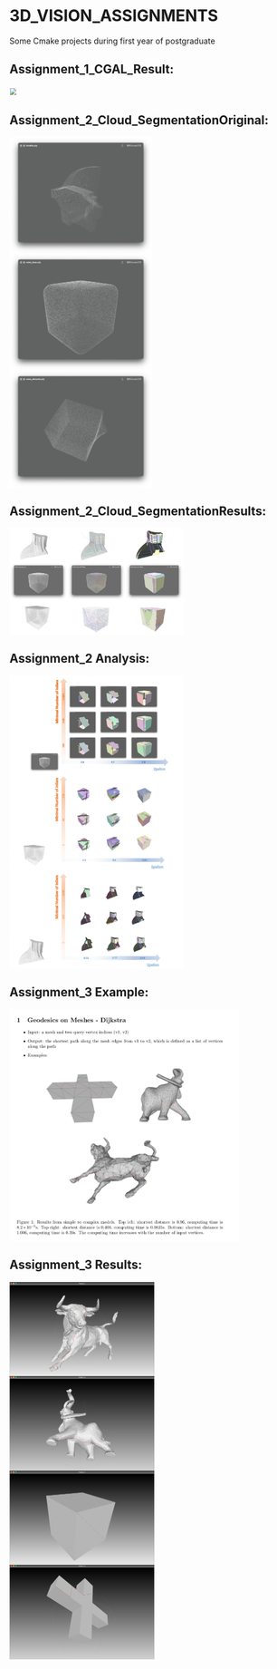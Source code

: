 # 3D_VISION_ASSIGNMENTS
Some Cmake projects during first year of postgraduate

## Assignment_1_CGAL_Result:

<img src = "./Assignment_1_PCL/results/result-5.gif" align = "center" style = "zoom:70%;" height = "50%" width = "50%"/>

## Assignment_2_Cloud_SegmentationOriginal:

<img src = "./Assignment_2_Cloud_Segmentation/original_pics/111.png" align = "middle" style = "zoom:30%;" height = "50%" width = "50%" />

<img src = "./Assignment_2_Cloud_Segmentation/original_pics/222.png" align = "middle" style = "zoom:30%;" height = "50%" width = "50%"/>

<img src = "./Assignment_2_Cloud_Segmentation/original_pics/333.png" align = "middle" style = "zoom:30%;" height = "50%" width = "50%"/>



## Assignment_2_Cloud_SegmentationResults:

<img src = "./Assignment_2_Cloud_Segmentation/result_pics/111.jpg" align = "middle" style = "zoom:30%;" />

<img src = "./Assignment_2_Cloud_Segmentation/result_pics/222.jpg" align = "middle" style = "zoom:30%;" />

<img src = "./Assignment_2_Cloud_Segmentation/result_pics/333.jpg" align = "middle" style = "zoom:30%;" />



## Assignment_2 Analysis:

<img src = "./Assignment_2_Cloud_Segmentation/result_pics/444.png" align = "middle" style = "zoom:30%;" />

<img src = "./Assignment_2_Cloud_Segmentation/result_pics/555.png" align = "middle" style = "zoom:30%;" />

<img src = "./Assignment_2_Cloud_Segmentation/result_pics/666.png" align = "middle" style = "zoom:30%;" />


## Assignment_3 Example:

<img src = "./Assignment_3_Mesh/example/321.png" align = "middle" style = "zoom:40%;" />

## Assignment_3 Results:

<img src = "./Assignment_3_Mesh/Assignment_3_result_pics/random test/23 4389.png" align = "middle" style = "zoom:25%;" />

<img src = "./Assignment_3_Mesh/Assignment_3_result_pics/random test/17 2770.png" align = "middle" style = "zoom:25%;" />

<img src = "./Assignment_3_Mesh/Assignment_3_result_pics/random test/1 7.png" align = "middle" style = "zoom:25%;" />

<img src = "./Assignment_3_Mesh/Assignment_3_result_pics/random test/13 40.png" align = "middle" style = "zoom:25%;" />

